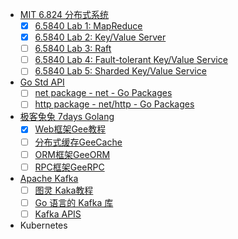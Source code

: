 - [MIT 6.824 分布式系统](https://pdos.csail.mit.edu/6.824/schedule.html)
  - [x] [6.5840 Lab 1: MapReduce](https://pdos.csail.mit.edu/6.824/labs/lab-mr.html)
  - [x] [6.5840 Lab 2: Key/Value Server](https://pdos.csail.mit.edu/6.824/labs/lab-kvsrv1.html)
  - [ ] [6.5840 Lab 3: Raft](https://pdos.csail.mit.edu/6.824/labs/lab-raft1.html)
  - [ ] [6.5840 Lab 4: Fault-tolerant Key/Value Service](https://pdos.csail.mit.edu/6.824/labs/lab-kvraft1.html)
  - [ ] [6.5840 Lab 5: Sharded Key/Value Service](https://pdos.csail.mit.edu/6.824/labs/lab-shard1.html)
- [Go Std API](https://pkg.go.dev/std)
  - [ ] [net package - net - Go Packages](https://pkg.go.dev/net@go1.24.2)
  - [ ] [http package - net/http - Go Packages](https://pkg.go.dev/net/http@go1.24.2)
- [极客兔兔 7days Golang](https://geektutu.com/)
  - [x] [Web框架Gee教程](https://geektutu.com/post/gee.html)
  - [ ] [分布式缓存GeeCache](https://geektutu.com/post/geecache.html)
  - [ ] [ORM框架GeeORM](https://geektutu.com/post/geeorm.html)
  - [ ] [RPC框架GeeRPC](https://geektutu.com/post/geerpc.html)
- [Apache Kafka](https://kafka.apache.org/)
  - [ ] [图灵 Kaka教程](https://www.bilibili.com/video/BV1Kwx1e8E1C/)
  - [ ] [Go 语言的 Kafka 库](https://github.com/segmentio/kafka-go)
  - [ ] [Kafka APIS](http://docs.confluent.io/current/clients/index.html)

- Kubernetes